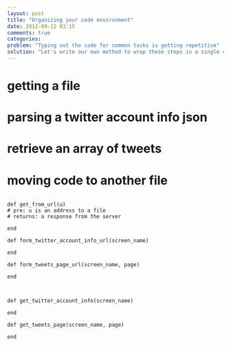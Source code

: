 ```yaml
---
layout: post
title: "Organizing your code environment"
date: 2012-09-12 03:15
comments: true
categories: 
problem: "Typing out the code for common tasks is getting repetitive"
solution: "Let's write our own method to wrap these steps in a single call."
---
```


# getting a file

# parsing a twitter account info json

# retrieve an array of tweets

# moving code to another file


```

def get_from_url(u)
# pre: u is an address to a file
# returns: a response from the server

end

def form_twitter_account_info_url(screen_name)

end

def form_tweets_page_url(screen_name, page)

end



def get_twitter_account_info(screen_name)

end

def get_tweets_page(screen_name, page)

end

```
